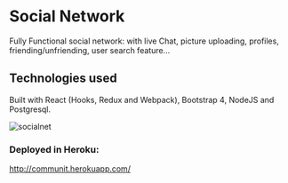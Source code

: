 # Social Network

Fully Functional social network: with live Chat, picture uploading, profiles, friending/unfriending, user search feature...

## Technologies used

Built with React (Hooks, Redux and Webpack), Bootstrap 4, NodeJS and Postgresql.

![socialnet](https://github.com/fraveira/petition-website/blob/fraveira/public/socialgif.gif)

### Deployed in Heroku: 

http://communit.herokuapp.com/





